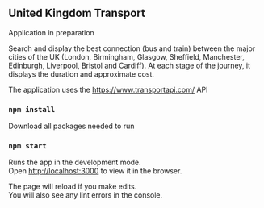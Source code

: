 ## United Kingdom Transport

Application in preparation

Search and display the best connection (bus and train) between the major cities of the UK (London, Birmingham, Glasgow, Sheffield, Manchester, Edinburgh, Liverpool, Bristol and Cardiff). At each stage of the journey, it displays the duration and approximate cost.

The application uses the https://www.transportapi.com/ API

### `npm install`

Download all packages needed to run

### `npm start`

Runs the app in the development mode.<br>
Open [http://localhost:3000](http://localhost:3000) to view it in the browser.

The page will reload if you make edits.<br>
You will also see any lint errors in the console.
